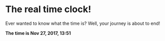 # The real time clock!

Ever wanted to know what the time is? Well, your journey is about to end!

**The time is Nov 27, 2017, 13:51**